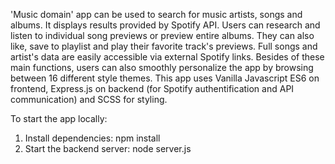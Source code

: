 'Music domain' app can be used to search for music artists, songs and albums. It displays results provided by Spotify API. 
Users can research and listen to individual song previews or preview entire albums. They can also like, save to playlist and play their favorite track's previews. 
Full songs and artist's data are easily accessible via external Spotify links.
Besides of these main functions, users can also smoothly personalize the app by browsing between 16 different style themes. 
This app uses Vanilla Javascript ES6 on frontend, Express.js on backend (for Spotify authentification and API communication) and SCSS for styling.

To start the app locally:
1. Install dependencies: npm install
2. Start the backend server: node server.js
